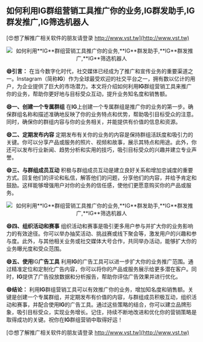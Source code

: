## **如何利用**IG**群组营销工具推广你的业务,**IG**群发助手,**IG**群发推广,**IG**筛选机器人**

[😍想了解推广相关软件的朋友请登录 http://www.vst.tw](http://www.vst.tw)

 <center><img src="https://vst.tw/MP4/tuiguang/png/6.png" alt="如何利用**IG**群组营销工具推广你的业务,**IG**群发助手,**IG**群发推广,**IG**筛选机器人"></center>

**😄引言：**
在当今数字化时代，社交媒体已经成为了推广和宣传业务的重要渠道之一。Instagram（简称**IG**）作为全球最受欢迎的社交平台之一，拥有数以亿计的用户，为企业提供了巨大的市场潜力。本文将介绍如何利用**IG**群组营销工具来推广你的业务，帮助你更好地与目标受众互动，提升业务知名度和销售额。

**😄一、创建一个专属群组**
在**IG**上创建一个专属群组是推广你的业务的第一步。确保群组名称和描述准确地反映了你的业务特点和优势，帮助吸引目标受众的注意。同时，确保你的群组内容与你的业务相关，并能提供有价值的信息和资源。

**😄二、定期发布内容**
定期发布有关你的业务的内容是保持群组活跃度和吸引力的关键。你可以分享产品或服务的照片、视频和故事，展示其特点和用途。此外，你还可以发布行业新闻、趋势分析和实用的技巧，吸引目标受众的兴趣并建立专业声誉。

**😄三、与群组成员互动**
积极与群组成员互动是建立良好关系和增加忠诚度的重要方式。回复他们的评论和私信，解答他们的问题，分享他们的内容，并给予肯定和鼓励。这样能够增强用户对你的业务的信任感，使他们更愿意购买你的产品或服务。

 <center><img src="https://vst.tw/MP4/tuiguang/png/3.png" alt="如何利用**IG**群组营销工具推广你的业务,**IG**群发助手,**IG**群发推广,**IG**筛选机器人"></center>

**😄四、组织活动和赛事**
组织活动和赛事是吸引更多用户参与并扩大你的业务影响力的有效途径。你可以举办抽奖活动、挑战赛或线下聚会等，激发用户的兴趣和参与度。此外，与其他相关业务或社交媒体大号合作，共同举办活动，能够扩大你的业务曝光度和受众范围。

**😄五、使用**IG**广告工具**
利用**IG**的广告工具可以进一步扩大你的业务推广范围。通过精准定位和定制化广告内容，你可以将你的产品或服务展示给更多潜在客户。同时，**IG**提供了广告投放数据和分析报告，帮助你评估广告效果并进行优化。

**😄结论：**
利用**IG**群组营销工具可以有效推广你的业务，增加知名度和销售额。关键是创建一个专属群组，并定期发布有价值的内容，与群组成员积极互动，组织活动和赛事，并配合使用**IG**的广告工具。通过这些策略的结合，你可以建立品牌形象，吸引目标受众，实现业务增长。记住，持续不断地改进和优化你的营销策略是取得成功的关键。祝你在**IG**群组营销中取得好运！

[😍想了解推广相关软件的朋友请登录 http://www.vst.tw](http://www.vst.tw)



